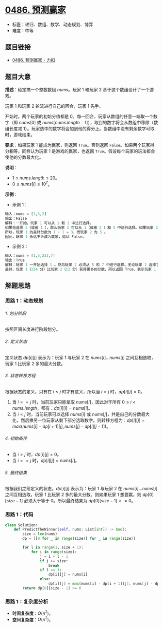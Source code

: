 # [0486. 预测赢家](https://leetcode.cn/problems/predict-the-winner/)

- 标签：递归、数组、数学、动态规划、博弈
- 难度：中等

## 题目链接

- [0486. 预测赢家 - 力扣](https://leetcode.cn/problems/predict-the-winner/)

## 题目大意

**描述**：给定搞一个整数数组 $nums$。玩家 $1$ 和玩家 $2$ 基于这个数组设计了一个游戏。

玩家 $1$ 和玩家 $2$ 轮流进行自己的回合，玩家 $1$ 先手。

开始时，两个玩家的初始分值都是 $0$。每一回合，玩家从数组的任意一端取一个数字（即 $nums[0]$ 或 $nums[nums.length - 1]$），取到的数字将会从数组中移除（数组长度减 $1$）。玩家选中的数字将会加到他的得分上。当数组中没有剩余数字可取时，游戏结束。

**要求**：如果玩家 $1$ 能成为赢家，则返回 `True`。否则返回 `False`。如果两个玩家得分相等，同样认为玩家 $1$ 是游戏的赢家，也返回 `True`。假设每个玩家的玩法都会使他的分数最大化。

**说明**：

- $1 \le nums.length \le 20$。
- $0 \le nums[i] \le 10^7$。

**示例**：

- 示例 1：

```python
输入：nums = [1,5,2]
输出：False
解释：一开始，玩家 1 可以从 1 和 2 中进行选择。
如果他选择 2（或者 1 ），那么玩家 2 可以从 1（或者 2 ）和 5 中进行选择。如果玩家 2 选择了 5 ，那么玩家 1 则只剩下 1（或者 2 ）可选。 
所以，玩家 1 的最终分数为 1 + 2 = 3，而玩家 2 为 5 。
因此，玩家 1 永远不会成为赢家，返回 False。
```

- 示例 2：

```python
输入：nums = [1,5,233,7]
输出：True
解释：玩家 1 一开始选择 1 。然后玩家 2 必须从 5 和 7 中进行选择。无论玩家 2 选择了哪个，玩家 1 都可以选择 233 。
最终，玩家 1（234 分）比玩家 2（12 分）获得更多的分数，所以返回 True，表示玩家 1 可以成为赢家。
```

## 解题思路

### 思路 1：动态规划

###### 1. 划分阶段

按照区间长度进行阶段划分。

###### 2. 定义状态

定义状态 $dp[i][j]$ 表示为：玩家 $1$ 与玩家 $2$ 在 $nums[i]...nums[j]$ 之间互相选取，玩家 $1$ 比玩家 $2$ 多的最大分数。

###### 3. 状态转移方程

根据状态的定义，只有在 $i \le j$ 时才有意义，所以当 $i > j$ 时，$dp[i][j] = 0$。

1. 当 $i == j$ 时，当前玩家只能拿取 $nums[i]$，因此对于所有 $0 \le i < nums.length$，都有：$dp[i][i] = nums[i]$。
2. 当 $i < j$ 时，当前玩家可以选择 $nums[i]$ 或 $nums[j]$，并是自己的分数最大化，然后换另一位玩家从剩下部分选取数字。则转移方程为：$dp[i][j] = max(nums[i] - dp[i + 1][j], nums[j] - dp[i][j - 1])$。

###### 4. 初始条件

- 当 $i > j$ 时，$dp[i][j] = 0$。
- 当 $i == j$ 时，$dp[i][j] = nums[i]$。

###### 5. 最终结果

根据我们之前定义的状态，$dp[i][j]$ 表示为：玩家 $1$ 与玩家 $2$ 在 $nums[i]...nums[j]$ 之间互相选取，玩家 $1$ 比玩家 $2$ 多的最大分数。则如果玩家 $1$ 想要赢，则  $dp[0][size - 1]$ 必须大于等于 $0$。所以最终结果为 $dp[0][size - 1] >= 0$。

### 思路 1：代码

```python
class Solution:
    def PredictTheWinner(self, nums: List[int]) -> bool:
        size = len(nums)
        dp = [[0 for _ in range(size)] for _ in range(size)]

        for l in range(1, size + 1):
            for i in range(size):
                j = i + l - 1
                if j >= size:
                    break
                if l == 1:
                    dp[i][j] = nums[i]
                else:
                    dp[i][j] = max(nums[i] - dp[i + 1][j], nums[j] - dp[i][j - 1])
        return dp[0][size - 1] >= 0
```

### 思路 1：复杂度分析

- **时间复杂度**：$O(n^2)$。
- **空间复杂度**：$O(n^2)$。

